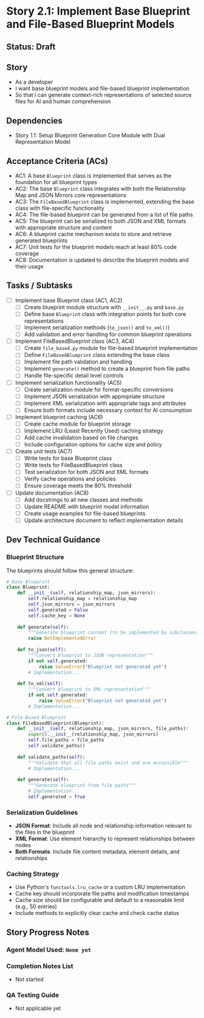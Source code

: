 # Story 2.1: Implement Base Blueprint and File-Based Blueprint Models

## Status: Draft

## Story

- As a developer
- I want base blueprint models and file-based blueprint implementation
- So that I can generate context-rich representations of selected source files for AI and human comprehension

## Dependencies

- Story 1.1: Setup Blueprint Generation Core Module with Dual Representation Model

## Acceptance Criteria (ACs)

- AC1: A base `Blueprint` class is implemented that serves as the foundation for all blueprint types
- AC2: The base `Blueprint` class integrates with both the Relationship Map and JSON Mirrors core representations
- AC3: The `FileBasedBlueprint` class is implemented, extending the base class with file-specific functionality
- AC4: The file-based blueprint can be generated from a list of file paths
- AC5: The blueprint can be serialized to both JSON and XML formats with appropriate structure and content
- AC6: A blueprint cache mechanism exists to store and retrieve generated blueprints
- AC7: Unit tests for the blueprint models reach at least 80% code coverage
- AC8: Documentation is updated to describe the blueprint models and their usage

## Tasks / Subtasks

- [ ] Implement base Blueprint class (AC1, AC2)
  - [ ] Create blueprint module structure with `__init__.py` and `base.py`
  - [ ] Define base `Blueprint` class with integration points for both core representations
  - [ ] Implement serialization methods (`to_json()` and `to_xml()`)
  - [ ] Add validation and error handling for common blueprint operations

- [ ] Implement FileBasedBlueprint class (AC3, AC4)
  - [ ] Create `file_based.py` module for file-based blueprint implementation
  - [ ] Define `FileBasedBlueprint` class extending the base class
  - [ ] Implement file path validation and handling
  - [ ] Implement `generate()` method to create a blueprint from file paths
  - [ ] Handle file-specific detail level controls

- [ ] Implement serialization functionality (AC5)
  - [ ] Create serialization module for format-specific conversions
  - [ ] Implement JSON serialization with appropriate structure
  - [ ] Implement XML serialization with appropriate tags and attributes
  - [ ] Ensure both formats include necessary context for AI consumption

- [ ] Implement blueprint caching (AC6)
  - [ ] Create cache module for blueprint storage
  - [ ] Implement LRU (Least Recently Used) caching strategy
  - [ ] Add cache invalidation based on file changes
  - [ ] Include configuration options for cache size and policy

- [ ] Create unit tests (AC7)
  - [ ] Write tests for base Blueprint class
  - [ ] Write tests for FileBasedBlueprint class
  - [ ] Test serialization for both JSON and XML formats
  - [ ] Verify cache operations and policies
  - [ ] Ensure coverage meets the 80% threshold

- [ ] Update documentation (AC8)
  - [ ] Add docstrings to all new classes and methods
  - [ ] Update README with blueprint model information
  - [ ] Create usage examples for file-based blueprints
  - [ ] Update architecture document to reflect implementation details

## Dev Technical Guidance

### Blueprint Structure

The blueprints should follow this general structure:

```python
# Base Blueprint
class Blueprint:
    def __init__(self, relationship_map, json_mirrors):
        self.relationship_map = relationship_map
        self.json_mirrors = json_mirrors
        self.generated = False
        self.cache_key = None
        
    def generate(self):
        """Generate blueprint content (to be implemented by subclasses)"""
        raise NotImplementedError
        
    def to_json(self):
        """Convert blueprint to JSON representation"""
        if not self.generated:
            raise ValueError("Blueprint not generated yet")
        # Implementation...
        
    def to_xml(self):
        """Convert blueprint to XML representation"""
        if not self.generated:
            raise ValueError("Blueprint not generated yet")
        # Implementation...

# File-Based Blueprint
class FileBasedBlueprint(Blueprint):
    def __init__(self, relationship_map, json_mirrors, file_paths):
        super().__init__(relationship_map, json_mirrors)
        self.file_paths = file_paths
        self.validate_paths()
        
    def validate_paths(self):
        """Validate that all file paths exist and are accessible"""
        # Implementation...
        
    def generate(self):
        """Generate blueprint from file paths"""
        # Implementation...
        self.generated = True
```

### Serialization Guidelines

- **JSON Format**: Include all node and relationship information relevant to the files in the blueprint
- **XML Format**: Use element hierarchy to represent relationships between nodes
- **Both Formats**: Include file content metadata, element details, and relationships

### Caching Strategy

- Use Python's `functools.lru_cache` or a custom LRU implementation
- Cache key should incorporate file paths and modification timestamps
- Cache size should be configurable and default to a reasonable limit (e.g., 50 entries)
- Include methods to explicitly clear cache and check cache status

## Story Progress Notes

### Agent Model Used: `None yet`

### Completion Notes List
- Not started

### QA Testing Guide
- Not applicable yet